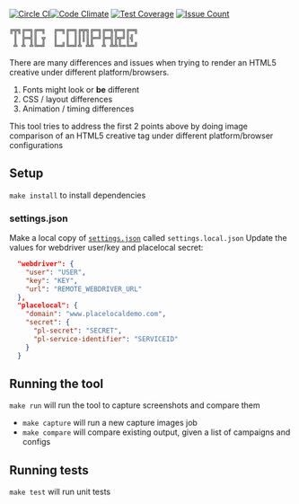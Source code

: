 [![Circle CI](https://circleci.com/gh/paperg/tagcompare/tree/master.svg?style=shield&circle-token=2ab0b5bce0728be579eb7aba17e52668e7ebf031)](https://circleci.com/gh/paperg/tagcompare/tree/master)[![Code Climate](https://codeclimate.com/github/d3ming/tagcompare/badges/gpa.svg)](https://codeclimate.com/github/d3ming/tagcompare)
[![Test Coverage](https://codeclimate.com/github/d3ming/tagcompare/badges/coverage.svg)](https://codeclimate.com/github/d3ming/tagcompare/coverage)
[![Issue Count](https://codeclimate.com/github/d3ming/tagcompare/badges/issue_count.svg)](https://codeclimate.com/github/d3ming/tagcompare)

```
╔╦╗╔═╗╔═╗  ╔═╗╔═╗╔╦╗╔═╗╔═╗╦═╗╔═╗
 ║ ╠═╣║ ╦  ║  ║ ║║║║╠═╝╠═╣╠╦╝║╣ 
 ╩ ╩ ╩╚═╝  ╚═╝╚═╝╩ ╩╩  ╩ ╩╩╚═╚═╝
```
There are many differences and issues when trying to render an HTML5 creative under different platform/browsers.
  1. Fonts might look or **be** different
  2. CSS / layout differences
  3. Animation / timing differences

This tool tries to address the first 2 points above by doing image comparison of an HTML5 creative tag under different 
platform/browser configurations

## Setup
`make install` to install dependencies

### settings.json
Make a local copy of [`settings.json`](tagcompare/settings.json) called `settings.local.json`
Update the values for webdriver user/key and placelocal secret:
```json
  "webdriver": {
    "user": "USER",
    "key": "KEY",
    "url": "REMOTE_WEBDRIVER_URL"
  },
  "placelocal": {
    "domain": "www.placelocaldemo.com",
    "secret": {
      "pl-secret": "SECRET",
      "pl-service-identifier": "SERVICEID"
    }
  }
```

## Running the tool
`make run` will run the tool to capture screenshots and compare them
  - `make capture` will run a new capture images job
  - `make compare` will compare existing output, given a list of campaigns and configs

## Running tests
`make test` will run unit tests
